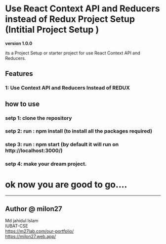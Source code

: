 # Use React Context API and Reducers instead of Redux Project Setup (Intitial Project Setup )


**version 1.0.0**

its a Project Setup or starter project for use React Context API and Reducers.

## Features

### 1: Use Context API and Reducers Instead of REDUX

## how to use

### setp 1: clone the repository 
### setp 2: run : npm install (to install all the packages required)
### step 3: run : npm start (by default it will run on http://localhost:3000/)
### setp 4: make your dream project.


# ok now you are good to go....

---
## Author @ milon27
Md jahidul Islam\
IUBAT-CSE\
https://m27lab.com/our-portfolio/<br>
https://milon27.web.app/
